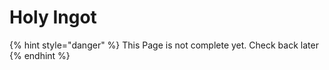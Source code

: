 # Holy Ingot

{% hint style="danger" %}
This Page is not complete yet. Check back later
{% endhint %}

